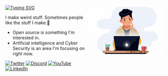 <a href="#"><img width="240" align="right" src="https://github.com/JiwanjotSoni/JiwanjotSoni/blob/main/Image.gif"></a>

[![Typing SVG](https://readme-typing-svg.herokuapp.com?color=%2336BCF7&lines=Hi+there%2C+I'm+Jiwanjot+Soni;Hi+there%2C+I'm+a+software+engineer;Hi+there%2C+I'm+a+content+creator)](https://google.com)

I make weird stuff. Sometimes people like the stuff I make.🐘


- Open source is something I'm interested in.
- Artificial intelligence and Cyber Security is an area I'm focusing on right now.

[![Twitter](https://img.shields.io/badge/Twitter-%23229FEC.svg?&style=for-the-badge&logo=twitter&logoColor=white)](https://twitter.com/jiwanjot_soni)
[![Discord](https://img.shields.io/badge/Discord-%237289DA.svg?&style=for-the-badge&logo=discord&logoColor=white)]("#")
[![YouTube](https://img.shields.io/badge/YouTube-%23FF0000.svg?&style=for-the-badge&logo=youtube&logoColor=white)]("#")
[![LinkedIn](https://img.shields.io/badge/LinkedIn-%230077B5.svg?&style=for-the-badge&logo=linkedin&logoColor=white)](https://www.linkedin.com/in/jiwanjot-soni)

